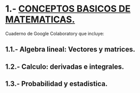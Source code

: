 # 1.- [CONCEPTOS BASICOS DE MATEMATICAS.](https://colab.research.google.com/drive/17YGIaSmzGOhdDc6dwgIwfyuq7dTF_VZ2)
Cuaderno de Google Colaboratory que incluye:

## 1.1.- Algebra lineal: Vectores y matrices.
## 1.2.- Calculo: derivadas e integrales.
## 1.3.- Probabilidad y estadistica.

